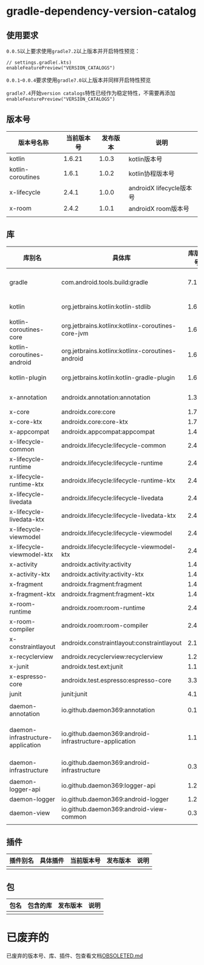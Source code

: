 # gradle-dependency-version-catalog

## 使用要求

`0.0.5`以上要求使用`gradle7.2`以上版本并开启特性预览：

```
// settings.gradle(.kts)
enableFeaturePreview("VERSION_CATALOGS")
```

`0.0.1`-`0.0.4`要求使用`gradle7.0`以上版本并同样开启特性预览

`gradle7.4`开始`version catalogs`特性已经作为稳定特性，不需要再添加`enableFeaturePreview("VERSION_CATALOGS")`

## 版本号

| 版本号名称          | 当前版本号  | 发布版本 | 说明 |
| --- | --- | --- | --- |
| kotlin            | 1.6.21    | 1.0.3     | kotlin版本号 |
| kotlin-coroutines | 1.6.1     | 1.0.2     | kotlin协程版本号 |
| x-lifecycle       | 2.4.1     | 1.0.0     | androidX lifecycle版本号 |
| x-room            | 2.4.2     | 1.0.1    | androidX room版本号 |
| | | | |

## 库

| 库别名                                     | 具体库                                                     | 库版本号    | 发布版本 | 说明 |
| ---                                       | ---                                                       | ---       | ---       | --- |
| gradle                                    | com.android.tools.build:gradle                            | 7.1.3     | 1.0.2     | android gradle插件库 |
| kotlin                                    | org.jetbrains.kotlin:kotlin-stdlib                        | 1.6.21    | 1.0.3     | kotlin标准库 |
| kotlin-coroutines-core                    | org.jetbrains.kotlinx:kotlinx-coroutines-core-jvm         | 1.6.1     | 1.0.2     | kotlin协程库 |
| kotlin-coroutines-android                 | org.jetbrains.kotlinx:kotlinx-coroutines-android          | 1.6.1     | 1.0.2     | kotlin协程库 |
| kotlin-plugin                             | org.jetbrains.kotlin:kotlin-gradle-plugin                 | 1.6.21    | 1.0.3     | kotlin插件库 |
| x-annotation                              | androidx.annotation:annotation                            | 1.3.0     | 0.0.2     | AndroidX注解库 |
| x-core                                    | androidx.core:core                                        | 1.7.0     | 0.0.5     |  |
| x-core-ktx                                | androidx.core:core-ktx                                    | 1.7.0     | 0.0.2     |  |
| x-appcompat                               | androidx.appcompat:appcompat                              | 1.4.1     | 0.0.12    |  |
| x-lifecycle-common                        | androidx.lifecycle:lifecycle-common                       | 2.4.1     | 1.0.0     |  |
| x-lifecycle-runtime                       | androidx.lifecycle:lifecycle-runtime                      | 2.4.1     | 1.2.1     |  |
| x-lifecycle-runtime-ktx                   | androidx.lifecycle:lifecycle-runtime-ktx                  | 2.4.1     | 1.2.1     |  |
| x-lifecycle-livedata                      | androidx.lifecycle:lifecycle-livedata                     | 2.4.1     | 1.0.0     |  |
| x-lifecycle-livedata-ktx                  | androidx.lifecycle:lifecycle-livedata-ktx                 | 2.4.1     | 1.0.0     |  |
| x-lifecycle-viewmodel                     | androidx.lifecycle:lifecycle-viewmodel                    | 2.4.1     | 1.0.0     |  |
| x-lifecycle-viewmodel-ktx                 | androidx.lifecycle:lifecycle-viewmodel-ktx                | 2.4.1     | 1.0.0     |  |
| x-activity                                | androidx.activity:activity                                | 1.4.0     | 0.0.2     |  |
| x-activity-ktx                            | androidx.activity:activity-ktx                            | 1.4.0     | 0.0.10    |  |
| x-fragment                                | androidx.fragment:fragment                                | 1.4.1     | 1.0.0     |  |
| x-fragment-ktx                            | androidx.fragment:fragment-ktx                            | 1.4.1     | 1.0.0     |  |
| x-room-runtime                            | androidx.room:room-runtime                                | 2.4.2     | 1.0.1     |  |
| x-room-compiler                           | androidx.room:room-compiler                               | 2.4.2     | 1.0.1     |  |
| x-constraintlayout                        | androidx.constraintlayout:constraintlayout                | 2.1.3     | 1.0.0     |  |
| x-recyclerview                            | androidx.recyclerview:recyclerview                        | 1.2.1     | 0.0.10    |  |
| x-junit                                   | androidx.test.ext:junit                                   | 1.1.2     | 0.0.4     |  |
| x-espresso-core                           | androidx.test.espresso:espresso-core                      | 3.3.0     | 0.0.4     |  |
| junit                                     | junit:junit                                               | 4.13.2    | 0.0.4     |  |
|                                           |                                                           |           |           |  |
| daemon-annotation                         | io.github.daemon369:annotation                            | 0.1.0     | 0.0.2     | 注解库 |
| daemon-infrastructure-application         | io.github.daemon369:android-infrastructure-application    | 1.1.0     | 0.0.9     | 基础库，提供Application全局实例 |
| daemon-infrastructure                     | io.github.daemon369:android-infrastructure                | 0.3.0     | 0.0.5     | 基础库，提供基础工具 |
| daemon-logger-api                         | io.github.daemon369:logger-api                            | 1.2.0     | 1.2.0     | Logger API |
| daemon-logger                             | io.github.daemon369:android-logger                        | 1.2.0     | 1.2.0     | Logger |
| daemon-view                               | io.github.daemon369:android-view-common                   | 0.3.0     | 0.0.2     | 基础UI库 |
| | | | | |

## 插件

| 插件别名 | 具体插件 | 当前版本号 | 发布版本 | 说明 |
| --- | --- | --- | --- | --- |
| | | | | |

## 包

| 包名 | 包含的库 | 发布版本 | 说明 |
| --- | --- | --- | --- |
| | | | |

# 已废弃的

已废弃的版本号、库、插件、包查看文档[OBSOLETED.md](OBSOLETED.md)
